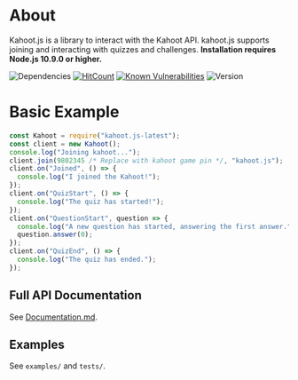 # About
Kahoot.js is a library to interact with the Kahoot API. kahoot.js supports joining and interacting with quizzes and challenges.
**Installation requires Node.js 10.9.0 or higher.**

![Dependencies](https://david-dm.org/theusaf/kahoot.js-updated.svg) [![HitCount](https://hits.dwyl.com/limitfinity/kahoot.js-updated.svg)](https://hits.dwyl.com/limitfinity/kahoot.js-updated) [![Known Vulnerabilities](https://snyk.io/test/github/limitfinity/kahoot.js-latest/badge.svg?targetFile=package.json)](https://snyk.io/test/github/limitfinity/kahoot.js-latest?targetFile=package.json) ![Version](https://badge.fury.io/js/kahoot.js-latest.svg)

# Basic Example
```js
const Kahoot = require("kahoot.js-latest");
const client = new Kahoot();
console.log("Joining kahoot...");
client.join(9802345 /* Replace with kahoot game pin */, "kahoot.js");
client.on("Joined", () => {
  console.log("I joined the Kahoot!");
});
client.on("QuizStart", () => {
  console.log("The quiz has started!");
});
client.on("QuestionStart", question => {
  console.log("A new question has started, answering the first answer.");
  question.answer(0);
});
client.on("QuizEnd", () => {
  console.log("The quiz has ended.");
});
```

## Full API Documentation
See [Documentation.md](Documentation.md).

## Examples
See `examples/` and `tests/`.
